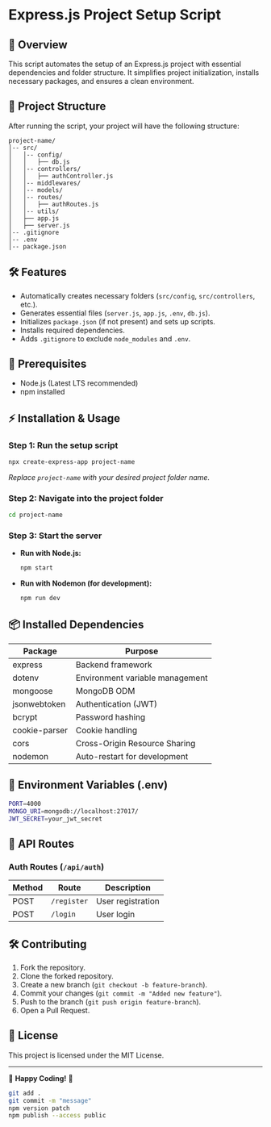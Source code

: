 # Express.js Project Setup Script

## 🚀 Overview

This script automates the setup of an Express.js project with essential dependencies and folder structure. It simplifies project initialization, installs necessary packages, and ensures a clean environment.

## 📁 Project Structure

After running the script, your project will have the following structure:

```
project-name/
│-- src/
│   │-- config/
│   │   ├── db.js
│   │-- controllers/
│   │   ├── authController.js
│   │-- middlewares/
│   │-- models/
│   │-- routes/
│   │   ├── authRoutes.js
│   │-- utils/
│   ├── app.js
│   ├── server.js
│-- .gitignore
│-- .env
│-- package.json
```

## 🛠️ Features

- Automatically creates necessary folders (`src/config`, `src/controllers`, etc.).
- Generates essential files (`server.js`, `app.js`, `.env`, `db.js`).
- Initializes `package.json` (if not present) and sets up scripts.
- Installs required dependencies.
- Adds `.gitignore` to exclude `node_modules` and `.env`.

## 📌 Prerequisites

- Node.js (Latest LTS recommended)
- npm installed

## ⚡ Installation & Usage

### **Step 1: Run the setup script**

```sh
npx create-express-app project-name
```

_Replace `project-name` with your desired project folder name._

### **Step 2: Navigate into the project folder**

```sh
cd project-name
```

### **Step 3: Start the server**

- **Run with Node.js:**
  ```sh
  npm start
  ```
- **Run with Nodemon (for development):**
  ```sh
  npm run dev
  ```

## 📦 Installed Dependencies

| Package       | Purpose                         |
| ------------- | ------------------------------- |
| express       | Backend framework               |
| dotenv        | Environment variable management |
| mongoose      | MongoDB ODM                     |
| jsonwebtoken  | Authentication (JWT)            |
| bcrypt        | Password hashing                |
| cookie-parser | Cookie handling                 |
| cors          | Cross-Origin Resource Sharing   |
| nodemon       | Auto-restart for development    |

## 📝 Environment Variables (.env)

```sh
PORT=4000
MONGO_URI=mongodb://localhost:27017/
JWT_SECRET=your_jwt_secret
```

## 🤖 API Routes

### **Auth Routes** (`/api/auth`)

| Method | Route       | Description       |
| ------ | ----------- | ----------------- |
| POST   | `/register` | User registration |
| POST   | `/login`    | User login        |

## 🛠️ Contributing

1. Fork the repository.
2. Clone the forked repository.
3. Create a new branch (`git checkout -b feature-branch`).
4. Commit your changes (`git commit -m "Added new feature"`).
5. Push to the branch (`git push origin feature-branch`).
6. Open a Pull Request.

## 📜 License

This project is licensed under the MIT License.

---

🎉 **Happy Coding!** 🚀

```sh
git add .
git commit -m "message"
npm version patch
npm publish --access public
```
